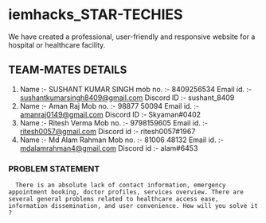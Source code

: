 # iemhacks_STAR-TECHIES
We have created a professional, user-friendly and responsive website for a hospital or healthcare facility.

## TEAM-MATES DETAILS
1.   Name :- SUSHANT KUMAR SINGH
      mob no. :- 8409256534
     Email id. :- sushantkumarsingh8409@gmail.com
     Discord ID :- sushant_8409
2.   Name :-    Aman Raj
    Mob no. :- 98877 50094
    Email id. :- amanraj0149@gmail.com
    Discord ID  :- Skyaman#0402
3.  Name :-        Ritesh Verma
    Mob no. :-      9798159605
    Email id. :-    ritesh0057@gmail.com
   Discord id :-    ritesh0057#1967
4.   Name :-        Md Alam Rahman
    Mob no. :-      81006 48132
    Email id. :-    mdalamrahman4@gmail.com
   Discord id :-    alam#6453

### PROBLEM STATEMENT
      There is an absolute lack of contact information, emergency appointment booking, doctor profiles, services overview. There are several general problems related to healthcare access ease, information dissemination, and user convenience. How will you solve it ?
